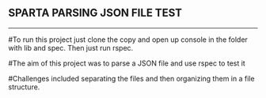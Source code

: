 ## SPARTA PARSING JSON FILE TEST

---------------------------------
#To run this project just clone the copy and open up console in the folder with lib and spec. Then just run rspec.

#The aim of this project was to parse a JSON file and use rspec to test it

#Challenges included separating the files and then organizing them in a file structure.
